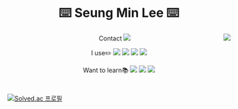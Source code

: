 <div align="center">
<h1 class="line">
⌨️ Seung Min Lee ⌨️
</h1>
</div>

<div align="center">
  <img align="right" src="https://github-readme-stats.vercel.app/api/top-langs/?username=seungminlee92&theme=dracula&exclude_repo=Computer-Science-Engineering&layout=compact&langs_count=10"/>

Contact
<a href="mailto:seungminlee92@kakao.com" target="_blank"><img src="https://img.shields.io/badge/Kakao-FFCD00?style=flat-square&amp;logo=Kakao&amp;logoColor=white"></a>

I use:pencil2:
<img src="https://img.shields.io/badge/Visual Studio Code-007ACC?style=flat-square&logo=Visual Studio Code&logoColor=white">
<img src="https://img.shields.io/badge/Python-3776AB?style=flat-square&logo=Python&logoColor=white">
<img src="https://img.shields.io/badge/Oracle-F80000?style=flat-square&logo=Oracle&logoColor=white">
<img src="https://img.shields.io/badge/MongoDB-47A248?style=flat-square&logo=MongoDB&logoColor=white">

Want to learn:books:
<img src="https://img.shields.io/badge/Django-092E20?style=flat-square&logo=Django&logoColor=white">
<img src="https://img.shields.io/badge/JavaScript-F7DF1E?style=flat-square&logo=JavaScript&logoColor=white">
<img src="https://img.shields.io/badge/TypeScript-3178C6?style=flat-square&logo=TypeScript&logoColor=white">
</div>

<h1 class="line">
</h1>

[![Solved.ac 프로필](http://mazassumnida.wtf/api/v2/generate_badge?boj=seungminlee92)](https://solved.ac/seungminlee92)

<!--
**seungminlee92/seungminlee92** is a ✨ _special_ ✨ repository because its `README.md` (this file) appears on your GitHub profile.

Here are some ideas to get you started:

- 🔭 I’m currently working on ...
- 🌱 I’m currently learning ...
- 👯 I’m looking to collaborate on ...
- 🤔 I’m looking for help with ...
- 💬 Ask me about ...
- 📫 How to reach me: ...
- 😄 Pronouns: ...
- ⚡ Fun fact: ...
![Seungmin's GitHub stats](https://github-readme-stats.vercel.app/api?username=seungminlee92&show_icons=true&theme=radical)
-->

